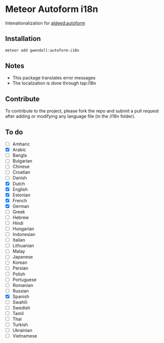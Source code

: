 Meteor Autoform i18n
====================

Intenationalization for [aldeed:autoform](http://github.com/aldeed/meteor-autoform)

Installation  
------------

``` sh
meteor add gwendall:autoform-i18n
```

Notes
-----

- This package translates error messages  
- The localization is done through tap:i18n

Contribute
----------

To contribute to the project, please fork the repo and submit a pull request after adding or modifying any language file (in the /i18n folder).

To do
-----

- [ ] Amharic
- [x] Arabic
- [ ] Bangla
- [ ] Bulgarian
- [ ] Chinese
- [ ] Croatian
- [ ] Danish
- [x] Dutch
- [x] English
- [x] Estonian
- [x] French
- [x] German
- [ ] Greek
- [ ] Hebrew
- [ ] Hindi
- [ ] Hungarian
- [ ] Indonesian
- [ ] Italian
- [ ] Lithuanian
- [ ] Malay
- [ ] Japanese
- [ ] Korean
- [ ] Persian
- [ ] Polish
- [ ] Portuguese
- [ ] Romanian
- [ ] Russian
- [x] Spanish
- [ ] Swahili
- [ ] Swedish
- [ ] Tamil
- [ ] Thai
- [ ] Turkish
- [ ] Ukrainian
- [ ] Vietnamese
